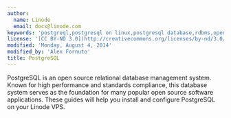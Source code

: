 ```yaml
---
author:
  name: Linode
  email: docs@linode.com
keywords: 'postgreql,postgresql on linux,postgresql database,rdbms,open source database'
license: '[CC BY-ND 3.0](http://creativecommons.org/licenses/by-nd/3.0/us/)'
modified: 'Monday, August 4, 2014'
modified_by: 'Alex Fornuto'
title: PostgreSQL
---
```


PostgreSQL is an open source relational database management system. Known for high performance and standards compliance, this database system serves as the foundation for many popular open source software applications. These guides will help you install and configure PostgreSQL on your Linode VPS.
